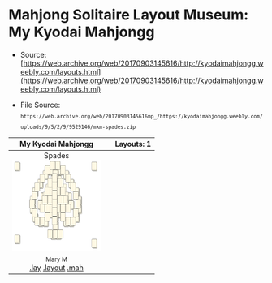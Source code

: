 # Mahjong Solitaire Layout Museum: My Kyodai Mahjongg
* Source: [https://web.archive.org/web/20170903145616/http://kyodaimahjongg.weebly.com/layouts.html](https://web.archive.org/web/20170903145616/http://kyodaimahjongg.weebly.com/layouts.html)

* File Source:  
<sub>```https://web.archive.org/web/20170903145616mp_/https://kyodaimahjongg.weebly.com/uploads/9/5/2/9/9529146/mkm-spades.zip```</sub>


|My Kyodai Mahjongg||Layouts: 1|
|:--:|:--:|:--:|
|Spades<br><img src="./spades.svg" height="180" width="175"><br> <sub>Mary M</sub> <br>[.lay](./spades.lay)  [.layout](./spades.layout)  [.mah](./spades.mah) |